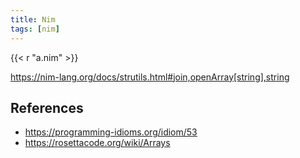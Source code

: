 ```yaml
---
title: Nim
tags: [nim]
---
```


{{< r "a.nim" >}}

<https://nim-lang.org/docs/strutils.html#join,openArray[string],string>

## References

- <https://programming-idioms.org/idiom/53>
- <https://rosettacode.org/wiki/Arrays>
